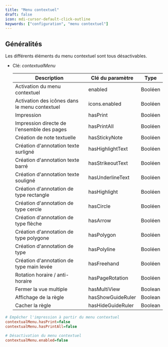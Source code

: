 ```yaml
---
title: "Menu contextuel"
draft: false
icon: mdi-cursor-default-click-outline
keywords: ["configuration", "menu contextuel"]
---
```


## Généralités

Les différents éléments du menu contextuel sont tous désactivables.

- Clé: *contextualMenu*

    | Description                                   | Clé du paramètre  | Type    |
    | --------------------------------------------- | ----------------- | ------- |
    | Activation du menu contextuel                 | enabled           | Booléen |
    | Activation des icônes dans le menu contextuel | icons.enabled     | Booléen |
    | Impression                                    | hasPrint          | Booléen |
    | Impression directe de l'ensemble des pages    | hasPrintAll       | Booléen |
    | Création de note textuelle                    | hasStickyNote     | Booléen |
    | Création d'annotation texte surligné          | hasHighlightText  | Booléen |
    | Création d'annotation texte barré             | hasStrikeoutText  | Booléen |
    | Création d'annotation texte souligné          | hasUnderlineText  | Booléen |
    | Création d'annotation de type rectangle       | hasHighlight      | Booléen |
    | Création d'annotation de type cercle          | hasCircle         | Booléen |
    | Création d'annotation de type flèche          | hasArrow          | Booléen |
    | Création d'annotation de type polygone        | hasPolygon        | Booléen |
    | Création d'annotation de type                 | hasPolyline       | Booléen |
    | Création d'annotation de type main levée      | hasFreehand       | Booléen |
    | Rotation horaire / anti-horaire               | hasPageRotation   | Booléen |
    | Fermer la vue multiple                        | hasMultiView      | Boolean |
    | Affichage de la règle                         | hasShowGuideRuler | Boolean |
    | Cacher la règle                               | hasHideGuideRuler | Boolean |


```cfg
# Empêcher l'impression à partir du menu contextuel
contextualMenu.hasPrint=false
contextualMenu.hasPrintAll=false

# Désactivation du menu contextuel
contextualMenu.enabled=false
```

